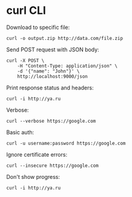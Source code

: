# curl CLI

Download to specific file:
```
curl -o output.zip http://data.com/file.zip
```
Send POST request with JSON body:
```
curl -X POST \
	-H "Content-Type: application/json" \
	-d '{"name": "John"}' \
	http://localhost:9000/json
```
Print response status and headers:
```
curl -i http://ya.ru
```
Verbose:
```
curl --verbose https://google.com
```
Basic auth:
```
curl -u username:password https://google.com
```
Ignore certificate errors:
```
curl --insecure https://google.com
```
Don't show progress:
```
curl -i http://ya.ru
```
